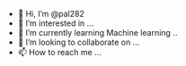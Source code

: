 - 👋 Hi, I’m @pal282
- 👀 I’m interested in ...
- 🌱 I’m currently learning Machine learning ..
- 💞️ I’m looking to collaborate on ...
- 📫 How to reach me ...

<!---
pal282/pal282 is a ✨ special ✨ repository because its `README.md` (this file) appears on your GitHub profile.
You can click the Preview link to take a look at your changes.
--->
